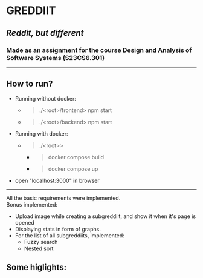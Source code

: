 # GREDDIIT
## *Reddit, but different* 
### Made as an assignment for the course Design and Analysis of Software Systems (S23CS6.301)
____

## How to run?

- Running without docker:
  - > ./\<root>/frontend> npm start
  - > ./\<root>/backend> npm start
- Running with docker:
  - > ./\<root>>
    - > docker compose build
    - > docker compose up
- open "localhost:3000" in browser

___
All the basic requirements were implemented.<br>
Bonus implemented:
- Upload image while creating a subgreddiit, and show it when it's page is opened
- Displaying stats in form of graphs.
- For the list of all subgreddiits, implemented:
    - Fuzzy search
    - Nested sort

## Some higlights:



